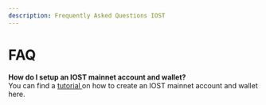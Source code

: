 ```yaml
---
description: Frequently Asked Questions IOST
---
```


# FAQ

**How do I setup an IOST mainnet account and wallet?**\
You can find a [tutorial ](https://medium.com/iost/easy-3-steps-tutorial-iost-mainnet-account-creation-and-wallet-activation-guide-aac89ce35c6f)on how to create an IOST mainnet account and wallet here.
